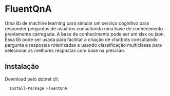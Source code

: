 # FluentQnA
Uma lib de machine learning para simular um serviço cognitivo para responder perguntas de usuários consultando uma base de conhecimento previamente carregada. A base de conhecimento pode ser em xlsx ou json. Essa lib pode ser usada para facilitar a criação de chatbots consultando pergunta e respostas roteirizadas e usando classificação multiclasse para selecionar as melhores respostas com base na precisão.

## Instalação
Download pelo dotnet cli:  

```   
  Install-Package FluentQnA  
```
